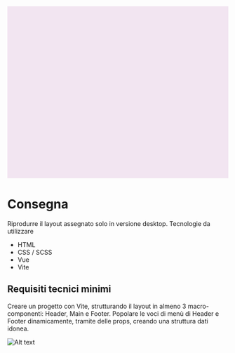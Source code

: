 ![Alt Text](./src/assets/pastry.gif)

# Consegna
Riprodurre il layout assegnato solo in versione desktop.
Tecnologie da utilizzare
- HTML
- CSS / SCSS
- Vue
- Vite
## Requisiti tecnici minimi
Creare un progetto con Vite, strutturando il layout in almeno 3 macro-componenti: Header,
Main e Footer. Popolare le voci di menù di Header e Footer dinamicamente, tramite delle
props, creando una struttura dati idonea.

![Alt text](./src/assets/design.png "design")